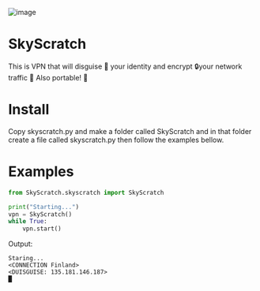 
![image](https://user-images.githubusercontent.com/101386337/199218731-79686922-7e51-4e00-9c31-14b186e9964e.png)


# SkyScratch
This is VPN that will disguise 🥸 your identity and encrypt 🔒your network traffic 🚗
Also portable! 📱

# Install
Copy skyscratch.py and make a folder called SkyScratch and in that folder
create a file called skyscratch.py then follow the examples bellow.

# Examples
```python
from SkyScratch.skyscratch import SkyScratch

print("Starting...")
vpn = SkyScratch()
while True:
    vpn.start()
```
Output:
```
Staring...
<CONNECTION Finland>
<DUISGUISE: 135.181.146.187>
█
```
